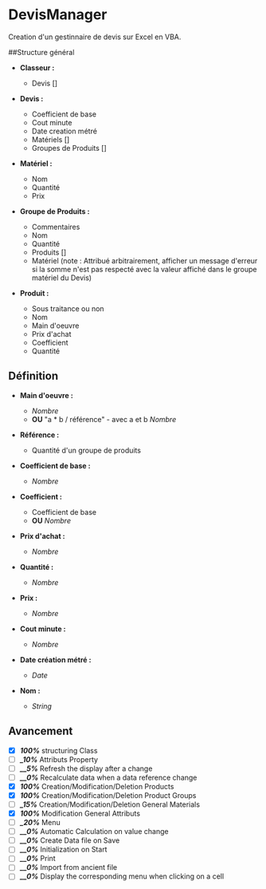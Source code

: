 # DevisManager

Creation d'un gestinnaire de devis sur Excel en VBA.

##Structure général
  
* **Classeur :**
	* Devis []
      
* **Devis :**
	* Coefficient de base
  	* Cout minute
 	* Date creation métré
  	* Matériels []
  	* Groupes de Produits []

* **Matériel :**
	* Nom
	* Quantité
  	* Prix

* **Groupe de Produits :**
	* Commentaires
	* Nom
  	* Quantité
  	* Produits []
	* Matériel (note : Attribué arbitrairement, afficher un message d'erreur si la somme n'est pas respecté avec la valeur affiché dans le groupe matériel du Devis)
      
* **Produit :**
	* Sous traitance ou non
	* Nom
	* Main d'oeuvre
  	* Prix d'achat
  	* Coefficient
	* Quantité
      
## Définition
* **Main d'oeuvre :**
	* *Nombre*
  	* **OU**  "a * b / référence"		- avec a et b *Nombre*
  
* **Référence :**
	* Quantité d'un groupe de produits

* **Coefficient de base :**
	* *Nombre*

* **Coefficient :**
	* Coefficient de base
  	* **OU**  *Nombre*
  
* **Prix d'achat :**
	* *Nombre*
      
* **Quantité :**
	* *Nombre*
      
* **Prix :**
	* *Nombre*

* **Cout minute :**
	* *Nombre*
      
* **Date création métré :**
	* *Date*
* **Nom :**
	* *String*

## Avancement

- [x] ***100%*** structuring Class
- [ ] ***_10%*** Attributs Property
- [ ] ***__5%*** Refresh the display after a change
- [ ] ***__0%*** Recalculate data when a data reference change
- [x] ***100%*** Creation/Modification/Deletion Products
- [x] ***100%*** Creation/Modification/Deletion Product Groups
- [ ] ***_15%*** Creation/Modification/Deletion General Materials
- [x] ***100%*** Modification General Attributs
- [ ] ***_20%*** Menu
- [ ] ***__0%*** Automatic Calculation on value change
- [ ] ***__0%*** Create Data file on Save
- [ ] ***__0%*** Initialization on Start
- [ ] ***__0%*** Print
- [ ] ***__0%*** Import from ancient file
- [ ] ***__0%*** Display the corresponding menu when clicking on a cell
